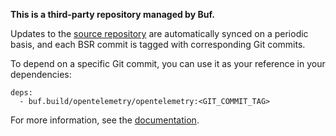 **This is a third-party repository managed by Buf.**

Updates to the [source repository](https://github.com/open-telemetry/opentelemetry-proto) are
automatically synced on a periodic basis, and each BSR commit is tagged with corresponding Git
commits.

To depend on a specific Git commit, you can use it as your reference in your dependencies:

```
deps:
  - buf.build/opentelemetry/opentelemetry:<GIT_COMMIT_TAG>
```

For more information, see the [documentation](https://docs.buf.build/bsr/overview).
